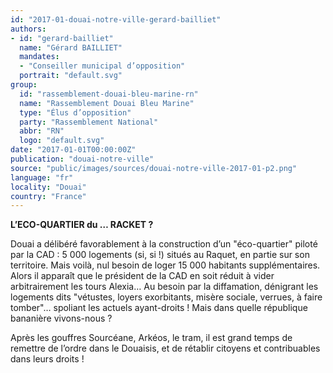 ```yaml
---
id: "2017-01-douai-notre-ville-gerard-bailliet"
authors:
- id: "gerard-bailliet"
  name: "Gérard BAILLIET"
  mandates: 
  - "Conseiller municipal d’opposition"
  portrait: "default.svg"
group:
  id: "rassemblement-douai-bleu-marine-rn"
  name: "Rassemblement Douai Bleu Marine"
  type: "Élus d’opposition"
  party: "Rassemblement National"
  abbr: "RN"
  logo: "default.svg"
date: "2017-01-01T00:00:00Z"
publication: "douai-notre-ville"
source: "public/images/sources/douai-notre-ville-2017-01-p2.png"
language: "fr"
locality: "Douai"
country: "France"
---
```


**L’ECO-QUARTIER
du … RACKET ?**

Douai a délibéré favorablement à la construction d’un "éco-quartier" piloté par la CAD : 5 000 logements (si, si !) situés au Raquet, en partie sur son territoire. Mais voilà, nul besoin de loger 15 000 habitants supplémentaires. Alors il apparaît que le président de la CAD en soit réduit à vider arbitrairement les tours Alexia…
Au besoin par la diffamation, dénigrant les logements dits "vétustes, loyers exorbitants, misère sociale, verrues, à faire tomber"… spoliant les actuels ayant-droits ! Mais dans quelle république bananière vivons-nous ?

Après les gouffres Sourcéane, Arkéos, le tram, il est grand temps de remettre de l’ordre dans le Douaisis, et de rétablir citoyens et contribuables dans leurs droits !
